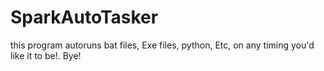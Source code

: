 # SparkAutoTasker
this program autoruns bat files, Exe files, python, Etc, on any timing you'd like it to be!. Bye! 
